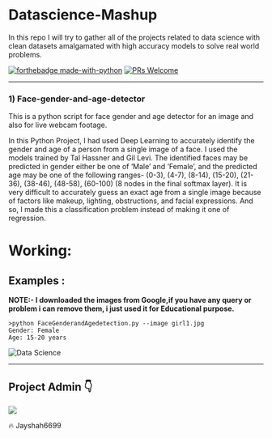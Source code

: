 # Datascience-Mashup
In this repo I will try to gather all of the projects related to data science with clean datasets amalgamated with high accuracy models to solve real world problems.

[![forthebadge made-with-python](http://ForTheBadge.com/images/badges/made-with-python.svg)](https://www.python.org/)       [![PRs Welcome](https://img.shields.io/badge/PRs-welcome-brightgreen.svg?style=flat-square)](http://makeapullrequest.com)


---

### 1) Face-gender-and-age-detector
This is a python script for face gender and age detector for an image and also for live webcam footage.

In this Python Project, I had used Deep Learning to accurately identify the gender and age of a person from a single image of a face. I used the models trained by Tal Hassner and Gil Levi. The identified faces may be predicted in gender either be one of ‘Male’ and ‘Female’, and the predicted age may be one of the following ranges- (0-3), (4-7), (8-14), (15-20), (21-36), (38-46), (48-58), (60-100) (8 nodes in the final softmax layer). It is very difficult to accurately guess an exact age from a single image because of factors like makeup, lighting, obstructions, and facial expressions. And so, I made this a classification problem instead of making it one of regression.

# Working:

<h2>Examples :</h2>
<p><b>NOTE:- I downloaded the images from Google,if you have any query or problem i can remove them, i just used it for Educational purpose.</b></p>

    >python FaceGenderandAgedetection.py --image girl1.jpg
    Gender: Female
    Age: 15-20 years

![Data Science](https://github.com/tharunc/datascience-mashup/blob/main/Asset/Face%20gender%20and%20age%20detection%20girl1.png)

---

## Project Admin :point_down:

<!-- If you click on the image it would take to your GitHub profile -->

[![](https://github.com/tharunc/datascience-mashup/blob/main/Asset/JayShah.jpg?size=100)](https://github.com/Jayshah6699)

:fire: Jayshah6699
